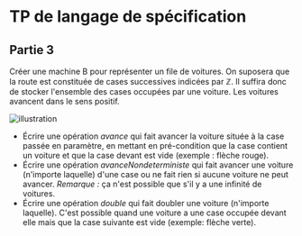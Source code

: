 TP de langage de spécification
==============================

Partie 3
--------

Créer une machine B pour représenter un file de voitures. On suposera que la route est constituée de cases successives indicées par *ℤ*. Il suffira donc de stocker l'ensemble des cases occupées par une voiture. Les voitures avancent dans le sens positif.

![illustration](/m1ls/ext/voitures.svg)

- Écrire une opération *avance* qui fait avancer la voiture située à la case passée en paramètre, en mettant en pré-condition que la case contient un voiture et que la case devant est vide (exemple : flèche rouge).
- Écrire une opération *avanceNondeterministe* qui fait avancer une voiture (n'importe laquelle) d'une case ou ne fait rien si aucune voiture ne peut avancer. *Remarque :* ça n'est possible que s'il y a une infinité de voitures.
- Écrire une opération *double* qui fait doubler une voiture (n'importe laquelle). C'est possible quand une voiture a une case occupée devant elle mais que la case suivante est vide (exemple: flèche verte).